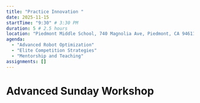 ```yaml
---
title: "Practice Innovation "
date: 2025-11-15
startTime: "9:30" # 3:30 PM
duration: 5 # 2.5 hours
location: "Piedmont Middle School, 740 Magnolia Ave, Piedmont, CA 94611."
agenda:
  - "Advanced Robot Optimization"
  - "Elite Competition Strategies"
  - "Mentorship and Teaching"
assignments: []
---
```


# Advanced Sunday Workshop
